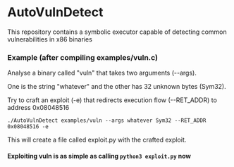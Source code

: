 # AutoVulnDetect
This repository contains a symbolic executor capable of detecting common vulnerabilities in x86 binaries

### Example (after compiling examples/vuln.c)

Analyse a binary called "vuln" that takes two arguments (--args). 

One is the string "whatever" and the other has 32 unknown bytes (Sym32). 

Try to craft an exploit (-e) that redirects execution flow (--RET_ADDR) to address 0x08048516

```
./AutoVulnDetect examples/vuln --args whatever Sym32 --RET_ADDR 0x08048516 -e
```

This will create a file called exploit.py with the crafted exploit.

#### Exploiting vuln is as simple as calling `python3 exploit.py` now
